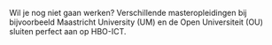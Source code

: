 Wil je nog niet gaan werken? Verschillende masteropleidingen bij bijvoorbeeld
Maastricht University (UM) en de Open Universiteit (OU) sluiten perfect aan op
HBO-ICT.